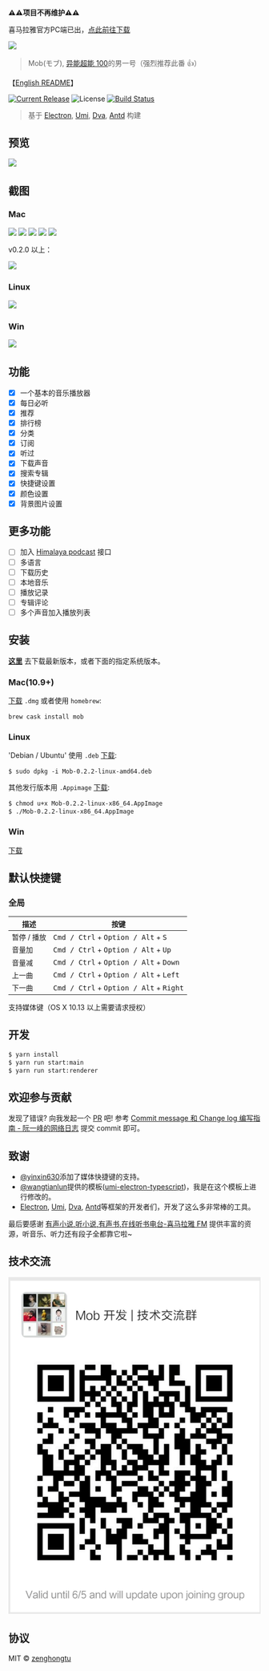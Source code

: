 **⚠️⚠️项目不再维护⚠️⚠️**

喜马拉雅官方PC端已出，[点此前往下载](https://www.ximalaya.com/download/)

<img src="https://github.com/zenghongtu/Mob/blob/master/build/icons/128x128.png" />

> Mob(モブ), [异能超能 100](https://www.bilibili.com/bangumi/media/md5058)的男一号（强烈推荐此番 👍）

【[English README](https://github.com/zenghongtu/Mob/blob/master/README.en.md)】

[![Current Release](https://img.shields.io/github/release/zenghongtu/Mob.svg?style=flat-square)](https://github.com/zenghongtu/Mob/releases)
![License](https://img.shields.io/github/license/zenghongtu/Mob.svg?style=flat-square)
[![Build Status](https://travis-ci.org/zenghongtu/Mob.svg?branch=master)](https://travis-ci.org/zenghongtu/Mob) [](https://camo.githubusercontent.com/367dc8fdf5ea8444dd116c43c7900d9a1b1e9862/68747470733a2f2f696d672e736869656c64732e696f2f6769746875622f6c6963656e73652f7472617a796e2f69656173654d757369632e7376673f7374796c653d666c61742d737175617265)

> 基于 [Electron](https://github.com/electron/electron), [Umi](https://github.com/umijs/umi), [Dva](https://github.com/dvajs/dva), [Antd](https://github.com/ant-design/ant-design) 构建

## 预览

![](images/mob-preview.gif)

## 截图

### Mac

![](images/2019-05-12-23-50-45.png)
![](images/2019-05-12-23-50-58.png)
![](images/2019-05-13-00-26-40.png)
![](images/2019-05-13-00-27-08.png)
![](images/2019-05-15-15-23-36.png)

v0.2.0 以上：

![](images/2019-05-16-22-25-41.png)

### Linux

![](images/2019-05-13-19-05-12.png)

### Win

![](images/2019-05-13-19-07-26.png)

## 功能

- [x] 一个基本的音乐播放器
- [x] 每日必听
- [x] 推荐
- [x] 排行榜
- [x] 分类
- [x] 订阅
- [x] 听过
- [x] 下载声音
- [x] 搜索专辑
- [x] 快捷键设置
- [x] 颜色设置
- [x] 背景图片设置

## 更多功能

- [ ] 加入 [Himalaya podcast](https://www.himalaya.com/) 接口
- [ ] 多语言
- [ ] 下载历史
- [ ] 本地音乐
- [ ] 播放记录
- [ ] 专辑评论
- [ ] 多个声音加入播放列表

## 安装

[**这里**](https://github.com/zenghongtu/Mob/releases/latest) 去下载最新版本，或者下面的指定系统版本。

### Mac(10.9+)

[下载](https://github.com/zenghongtu/Mob/releases/download/v0.2.2/Mob-0.2.2-mac.dmg) `.dmg` 或者使用 `homebrew`:

```
brew cask install mob
```

### Linux

'Debian / Ubuntu' 使用 `.deb` [下载](https://github.com/zenghongtu/Mob/releases/download/v0.2.2/Mob-0.2.2-linux-amd64.deb):

```
$ sudo dpkg -i Mob-0.2.2-linux-amd64.deb
```

其他发行版本用 `.Appimage` [下载](https://github.com/zenghongtu/Mob/releases/download/v0.2.2/Mob-0.2.2-linux-x86_64.AppImage):

```
$ chmod u+x Mob-0.2.2-linux-x86_64.AppImage
$ ./Mob-0.2.2-linux-x86_64.AppImage
```

### Win

[下载](https://github.com/zenghongtu/Mob/releases/download/v0.2.2/Mob-Setup-0.2.2.exe)

## 默认快捷键

### 全局

| 描述        | 按键                                                               |
| ----------- | ------------------------------------------------------------------ |
| 暂停 / 播放 | <kbd>Cmd / Ctrl</kbd> + <kbd>Option / Alt</kbd> + <kbd>S</kbd>     |
| 音量加      | <kbd>Cmd / Ctrl</kbd> + <kbd>Option / Alt</kbd> + <kbd>Up</kbd>    |
| 音量减      | <kbd>Cmd / Ctrl</kbd> + <kbd>Option / Alt</kbd> + <kbd>Down</kbd>  |
| 上一曲      | <kbd>Cmd / Ctrl</kbd> + <kbd>Option / Alt</kbd> + <kbd>Left</kbd>  |
| 下一曲      | <kbd>Cmd / Ctrl</kbd> + <kbd>Option / Alt</kbd> + <kbd>Right</kbd> |

支持媒体键（OS X 10.13 以上需要请求授权）

## 开发

```
$ yarn install
$ yarn run start:main
$ yarn run start:renderer
```

## 欢迎参与贡献

发现了错误? 向我发起一个 [PR](https://github.com/zenghongtu/Mob/pulls) 吧!
参考 [Commit message 和 Change log 编写指南 - 阮一峰的网络日志](http://www.ruanyifeng.com/blog/2016/01/commit_message_change_log.html) 提交 commit 即可。

## 致谢

- [@yinxin630](https://github.com/yinxin630)添加了媒体快捷键的支持。
- [@wangtianlun](https://github.com/wangtianlun)提供的模板([umi-electron-typescript](https://github.com/wangtianlun/umi-electron-typescript))，我是在这个模板上进行修改的。
- [Electron](https://github.com/electron/electron), [Umi](https://github.com/umijs/umi), [Dva](https://github.com/dvajs/dva), [Antd](https://github.com/ant-design/ant-design)等框架的开发者们，开发了这么多非常棒的工具。

最后要感谢 [有声小说,听小说,有声书,在线听书电台-喜马拉雅 FM](https://www.ximalaya.com/) 提供丰富的资源，听音乐、听力还有段子全都靠它啦~

## 技术交流

![](images/2019-05-29-19-06-34.png)

## 协议

MIT © [zenghongtu](https://github.com/zenghongtu)
